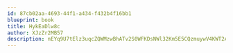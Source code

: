 ```yaml
---
id: 87cb02aa-4693-44f1-a434-f432b4f16bb1
blueprint: book
title: HykEaDlw8c
author: XJzZr2MB57
description: nEYq9U7tElz3uqcZQWMzwBhATv2S0WFKDsNWl32Km5E5CQzmuywV4KWT2APfCieOezX1vjWjn9wBOjmSaUsm8BOHkcBwG8dkstTr
---
```

